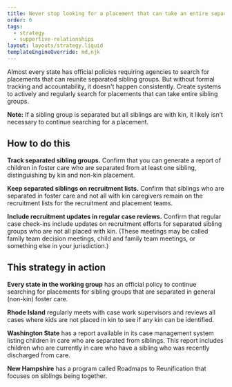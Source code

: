 ```yaml
---
title: Never stop looking for a placement that can take an entire separated sibling group
order: 6
tags:
  - strategy
  - supportive-relationships
layout: layouts/strategy.liquid
templateEngineOverride: md,njk
---
```


Almost every state has official policies requiring agencies to search for placements that can reunite separated sibling groups. But without formal tracking and accountability, it doesn't happen consistently. Create systems to actively and regularly search for placements that can take entire sibling groups.

**Note:** If a sibling group is separated but all siblings are with kin, it likely isn’t necessary to continue searching for a placement.

## How to do this

**Track separated sibling groups.** Confirm that you can generate a report of children in foster care who are separated from at least one sibling, distinguishing by kin and non-kin placement.

**Keep separated siblings on recruitment lists.** Confirm that siblings who are separated in foster care and not all with kin caregivers remain on the recruitment lists for the recruitment and placement teams.

**Include recruitment updates in regular case reviews.** Confirm that regular case check-ins include updates on recruitment efforts for separated sibling groups who are not all placed with kin. (These meetings may be called family team decision meetings, child and family team meetings, or something else in your jurisdiction.)

## This strategy in action

**Every state in the working group** has an official policy to continue searching for placements for sibling groups that are separated in general (non-kin) foster care.

**Rhode Island** regularly meets with case work supervisors and reviews all cases where kids are not placed in kin to see if any kin can be identified.

**Washington State** has a report available in its case management system listing children in care who are separated from siblings. This report includes children who are currently in care who have a sibling who was recently discharged from care.

**New Hampshire** has a program called Roadmaps to Reunification that focuses on siblings being together.  